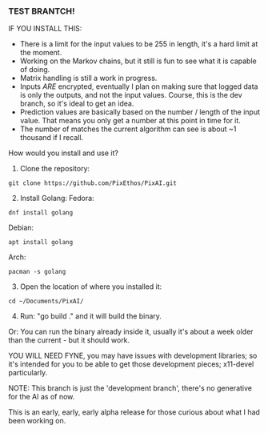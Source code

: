 ### TEST BRANTCH! ###

IF YOU INSTALL THIS:
- There is a limit for the input values to be 255 in length, it's a hard limit at the moment.
- Working on the Markov chains, but it still is fun to see what it is capable of doing.
- Matrix handling is still a work in progress.
- Inputs _ARE_ encrypted, eventually I plan on making sure that logged data is only the outputs, and not the input values. Course, this is the dev branch, so it's ideal to get an idea.
- Prediction values are basically based on the number / length of the input value. That means you only get a number at this point in time for it.
- The number of matches the current algorithm can see is about ~1 thousand if I recall.

How would you install and use it?
1. Clone the repository:
```
git clone https://github.com/PixEthos/PixAI.git
```
2. Install Golang:
Fedora:
```
dnf install golang
```
Debian:
```
apt install golang
```
Arch:
```
pacman -s golang
```
3. Open the location of where you installed it:
```
cd ~/Documents/PixAI/
```
4. Run: "go build ." and it will build the binary.

Or:
You can run the binary already inside it, usually it's about a week older than the current - but it should work. 

YOU WILL NEED FYNE, you may have issues with development libraries; so it's intended for you to be able to get those development pieces; x11-devel particularly.

NOTE:
This branch is just the 'development branch', there's no generative for the AI as of now.

This is an early, early, early alpha release for those curious about what I had been working on.
